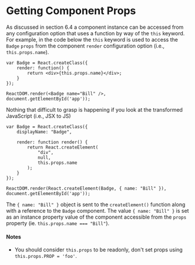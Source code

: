 # Getting Component Props

As discussed in section 6.4 a component instance can be accessed from any configuration option that uses a function by way of the `this` keyword. For example, in the code below the `this` keyword is used to access the `Badge` `props` from the component `render` configuration option (i.e., `this.props.name`).

```
var Badge = React.createClass({
	render: function() {
		return <div>{this.props.name}</div>;
	}
});

ReactDOM.render(<Badge name="Bill" />, document.getElementById('app'));
```

Nothing that difficult to grasp is happening if you look at the transformed JavaScript (i.e., JSX to JS)

```
var Badge = React.createClass({
	displayName: "Badge",

	render: function render() {
		return React.createElement(
			"div",
			null,
			this.props.name
		);
	}
});

ReactDOM.render(React.createElement(Badge, { name: "Bill" }), document.getElementById('app'));
```

The `{ name: "Bill" }` object is sent to the `createElement()` function along with a reference to the `Badge` component. The value `{ name: "Bill" }` is set as an instance property value of the component accessible from the `props` property (ie. `this.props.name === "Bill"`).

#### Notes

* You should consider `this.props` to be readonly, don't set props using `this.props.PROP = 'foo'`.
